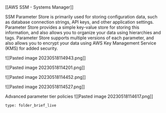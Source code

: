 [[AWS SSM - Systems Manager]] 

SSM Parameter Store is primarily used for storing configuration data, such as database connection strings, API keys, and other application settings. Parameter Store provides a simple key-value store for storing this information, and also allows you to organize your data using hierarchies and tags. Parameter Store supports multiple versions of each parameter, and also allows you to encrypt your data using AWS Key Management Service (KMS) for added security.

![[Pasted image 20230518114943.png]]

![[Pasted image 20230518114201.png]]

![[Pasted image 20230518114452.png]]

![[Pasted image 20230518114527.png]]

Advanced parameter tier policies 
		![[Pasted image 20230518114617.png]]


```ccard
type: folder_brief_live
```
 
